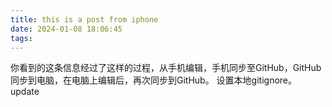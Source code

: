 ```yaml
---
title: this is a post from iphone
date: 2024-01-08 18:06:45
tags:
---
```

你看到的这条信息经过了这样的过程，从手机编辑，手机同步至GitHub，GitHub同步到电脑，在电脑上编辑后，再次同步到GitHub。
设置本地gitignore。
update

